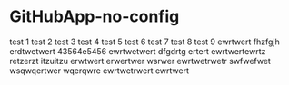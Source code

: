 # GitHubApp-no-config

test 1
test 2
test 3
test 4
test 5
test 6
test 7
test 8
test 9
ewrtwert
fhzfgjh
erdtwetwert
43564e5456
ewrtwetwert
dfgdrtg
ertert
ewrtwertewrtz
retzerzt
itzuitzu
erwtwert
erwertwer
wsrwer
ewrtwetrwetr
swfwefwet
wsqwqertwer
wqerqwre
ewrtwetrwert
ewrtwert
